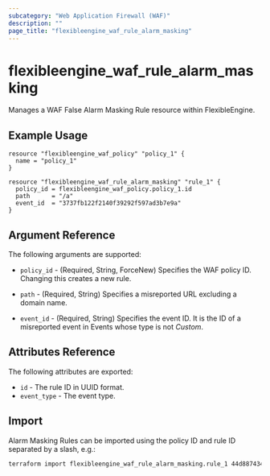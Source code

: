 ```yaml
---
subcategory: "Web Application Firewall (WAF)"
description: ""
page_title: "flexibleengine_waf_rule_alarm_masking"
---
```


# flexibleengine_waf_rule_alarm_masking

Manages a WAF False Alarm Masking Rule resource within FlexibleEngine.

## Example Usage

```hcl
resource "flexibleengine_waf_policy" "policy_1" {
  name = "policy_1"
}

resource "flexibleengine_waf_rule_alarm_masking" "rule_1" {
  policy_id = flexibleengine_waf_policy.policy_1.id
  path      = "/a"
  event_id  = "3737fb122f2140f39292f597ad3b7e9a"
}
```

## Argument Reference

The following arguments are supported:

* `policy_id` - (Required, String, ForceNew) Specifies the WAF policy ID. Changing this creates a new rule.

* `path` - (Required, String) Specifies a misreported URL excluding a domain name.

* `event_id` - (Required, String) Specifies the event ID. It is the ID of a misreported event
  in Events whose type is not *Custom*.

## Attributes Reference

The following attributes are exported:

* `id` - The rule ID in UUID format.
* `event_type` - The event type.

## Import

Alarm Masking Rules can be imported using the policy ID and rule ID
separated by a slash, e.g.:

```sh
terraform import flexibleengine_waf_rule_alarm_masking.rule_1 44d887434169475794b2717438f7fa78/6cdc116040d444f6b3e1bf1dd629f1d0
```
